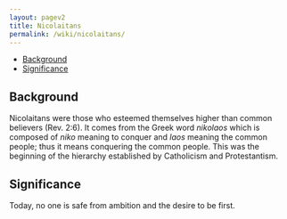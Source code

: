 ```yaml
---
layout: pagev2
title: Nicolaitans
permalink: /wiki/nicolaitans/
---
```

- [Background](#background)
- [Significance](#significance)

## Background

Nicolaitans were those who esteemed themselves higher than common believers (Rev. 2:6). It comes from the Greek word *nikolaos* which is composed of *niko* meaning to conquer and *laos* meaning the common people; thus it means conquering the common people. This was the beginning of the hierarchy established by Catholicism and Protestantism.

## Significance

Today, no one is safe from ambition and the desire to be first.
